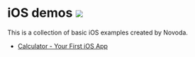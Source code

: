 # iOS demos [![](https://raw.githubusercontent.com/novoda/novoda/master/assets/btn_apache_lisence.png)](LICENSE.txt)

This is a collection of basic iOS examples created by Novoda.

* [Calculator - Your First iOS App](https://github.com/novoda/ios-demos/tree/master/Your%20First%20iOS%20App)
